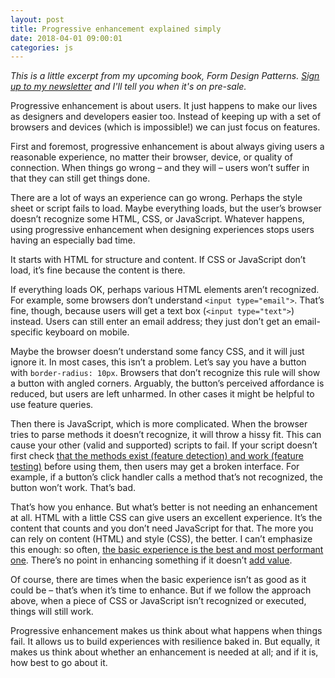 ```yaml
---
layout: post
title: Progressive enhancement explained simply
date: 2018-04-01 09:00:01
categories: js
---
```


*This is a little excerpt from my upcoming book, Form Design Patterns. [Sign up to my newsletter]({{site.url}}/signup/) and I'll tell you when it's on pre-sale.*

Progressive enhancement is about users. It just happens to make our lives as designers and developers easier too. Instead of keeping up with a set of browsers and devices (which is impossible!) we can just focus on features.

First and foremost, progressive enhancement is about always giving users a reasonable experience, no matter their browser, device, or quality of connection. When things go wrong – and they will – users won’t suffer in that they can still get things done.

There are a lot of ways an experience can go wrong. Perhaps the style sheet or script fails to load. Maybe everything loads, but the user’s browser doesn’t recognize some HTML, CSS, or JavaScript. Whatever happens, using progressive enhancement when designing experiences stops users having an especially bad time.

It starts with HTML for structure and content. If CSS or JavaScript don’t load, it’s fine because the content is there.

If everything loads OK, perhaps various HTML elements aren’t recognized. For example, some browsers don’t understand `<input type="email">`. That’s fine, though, because users will get a text box (`<input type="text">`) instead. Users can still enter an email address; they just don’t get an email-specific keyboard on mobile.

Maybe the browser doesn’t understand some fancy CSS, and it will just ignore it. In most cases, this isn’t a problem. Let’s say you have a button with `border-radius: 10px`. Browsers that don’t recognize this rule will show a button with angled corners. Arguably, the button’s perceived affordance is reduced, but users are left unharmed. In other cases it might be helpful to use feature queries.

Then there is JavaScript, which is more complicated. When the browser tries to parse methods it doesn’t recognize, it will throw a hissy fit. This can cause your other (valid and supported) scripts to fail. If your script doesn’t first check [that the methods exist (feature detection) and work (feature testing)]({{site.url}}/articles/progressively-enhanced-javascript/) before using them, then users may get a broken interface. For example, if a button’s click handler calls a method that’s not recognized, the button won’t work. That’s bad.

That’s how you enhance. But what’s better is not needing an enhancement at all. HTML with a little CSS can give users an excellent experience. It’s the content that counts and you don’t need JavaScript for that. The more you can rely on content (HTML) and style (CSS), the better. I can’t emphasize this enough: so often, [the basic experience is the best and most performant one]({{site.url}}/articles/designing-for-actual-performance/). There’s no point in enhancing something if it doesn’t [add value](http://inclusivedesignprinciples.org/#add-value).

Of course, there are times when the basic experience isn’t as good as it could be – that’s when it’s time to enhance. But if we follow the approach above, when a piece of CSS or JavaScript isn’t recognized or executed, things will still work.

Progressive enhancement makes us think about what happens when things fail. It allows us to build experiences with resilience baked in. But equally, it makes us think about whether an enhancement is needed at all; and if it is, how best to go about it.
